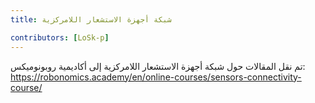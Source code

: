 ```yaml
---
title: شبكة أجهزة الاستشعار اللامركزية

contributors: [LoSk-p]
---
```


تم نقل المقالات حول شبكة أجهزة الاستشعار اللامركزية إلى أكاديمية روبونوميكس: https://robonomics.academy/en/online-courses/sensors-connectivity-course/
